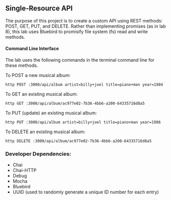 ## Single-Resource API

The purpose of this project is to create a custom API using REST methods: POST, GET, PUT, and DELETE. Rather than implementing promises (as in lab 8), this lab uses Bluebird to promisify file system (fs) read and write methods.


#### Command Line Interface
The lab uses the following commands in the terminal command line for these methods.

To POST a new musical album:

`http POST :3000/api/album artist=billy+joel title=piano+man year=1984`

To GET an existing musical album:

`http GET :3000/api/album/ac977e02-7b36-4bb6-a200-64335716d8a5`

To PUT (update) an existing musical album:

`http PUT :3000/api/album artist=billy+joel title=piano+man year=1986`

To DELETE an existing musical album:

`http DELETE :3000/api/album/ac977e02-7b36-4bb6-a200-64335716d8a5`


### Developer Dependencies: 
* Chai
* Chai-HTTP
* Debug
* Mocha
* Bluebird
* UUID (used to randomly generate a unique ID number for each entry)
